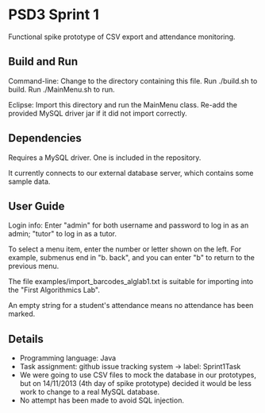 PSD3 Sprint 1
====
Functional spike prototype of CSV export and attendance monitoring.

Build and Run
----

Command-line: Change to the directory containing this file. Run ./build.sh to build. Run ./MainMenu.sh to run.

Eclipse: Import this directory and run the MainMenu class. Re-add the provided MySQL driver jar if it did not import correctly.


Dependencies
----

Requires a MySQL driver. One is included in the repository.

It currently connects to our external database server, which contains some sample data.


User Guide
----

Login info: Enter "admin" for both username and password to log in as an admin; "tutor" to log in as a tutor.

To select a menu item, enter the number or letter shown on the left. For example, submenus end in "b. back", and you can enter "b" to return to the previous menu.

The file examples/import_barcodes_alglab1.txt is suitable for importing into the "First Algorithmics Lab".

An empty string for a student's attendance means no attendance has been marked.


Details
----
- Programming language: Java
- Task assignment: github issue tracking system -> label: Sprint1Task
- We were going to use CSV files to mock the database in our prototypes, but on 14/11/2013 (4th day of spike prototype) decided it would be less work to change to a real MySQL database.
- No attempt has been made to avoid SQL injection.

